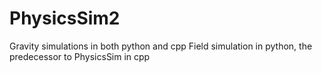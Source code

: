 # PhysicsSim2
Gravity simulations in both python and cpp
Field simulation in python, the predecessor to PhysicsSim in cpp
